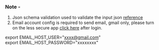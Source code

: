 ### Note - 
1. Json schema validation used to validate the input json <a href="https://json-schema.org/understanding-json-schema/">reference</a>
2. Email account config is required to send email, gmail only, please turn on the less secure app <a href="https://accounts.google.com/signin/v2/identifier?service=accountsettings&passive=1209600&osid=1&continue=https%3A%2F%2Fmyaccount.google.com%2Flesssecureapps&followup=https%3A%2F%2Fmyaccount.google.com%2Flesssecureapps&emr=1&mrp=security&rart=ANgoxcfVG6bOANz8k6VQg5AEuKfs_1skL09Z0q6ZSugEonRMqIzRgGYNBz0QXAJn7mGji7hJ7JsrvwAwbasjt14Os9HqdNs-xA&flowName=GlifWebSignIn&flowEntry=ServiceLogin">click here</a> after login.


export EMAIL_HOST_USER="xxxx@gmail.com"  <br>
export EMAIL_HOST_PASSWORD="xxxxxxxx"

